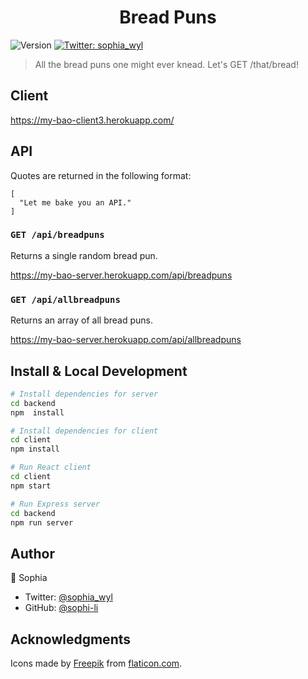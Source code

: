<h1 align="center">Bread Puns </h1>
<p>
  <img alt="Version" src="https://img.shields.io/badge/version-1.0.0-blue.svg?cacheSeconds=2592000" />
  <a href="https://twitter.com/sophia_wyl">
    <img alt="Twitter: sophia_wyl" src="https://img.shields.io/twitter/follow/sophia_wyl.svg?style=social" target="_blank" />
  </a>
</p>

> All the bread puns one might ever knead. Let's GET /that/bread!

## Client

https://my-bao-client3.herokuapp.com/

## API

Quotes are returned in the following format:

```
[
  "Let me bake you an API."
]
```

### `GET /api/breadpuns`

Returns a single random bread pun.

https://my-bao-server.herokuapp.com/api/breadpuns

### `GET /api/allbreadpuns`

Returns an array of all bread puns.

https://my-bao-server.herokuapp.com/api/allbreadpuns

## Install & Local Development

```sh
# Install dependencies for server
cd backend
npm  install

# Install dependencies for client
cd client
npm install

# Run React client
cd client
npm start

# Run Express server
cd backend
npm run server
```

## Author

👤 Sophia

- Twitter: [@sophia_wyl](https://twitter.com/sophia_wyl)
- GitHub: [@sophi-li](https://github.com/sophi-li)

## Acknowledgments

Icons made by [Freepik](https://www.flaticon.com/authors/freepik) from [flaticon.com](www.flaticon.com).
